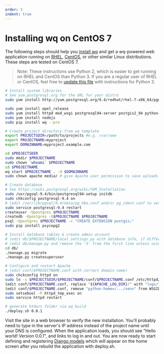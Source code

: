 ```yaml
---
order: 5
indent: true
---
```


Installing wq on CentOS 7
=========================

The following steps should help you [install wq] and get a wq-powered web application running on [RHEL], [CentOS], or other similar Linux distributions.   These steps are tested on CentOS 7.

> Note: These instructions use Python 2, which is easier to get running on RHEL and CentOS than Python 3.  If you are a regular user of RHEL or CentOS, feel free to [update this file] with instructions for Python 3.

```bash
# Install system libraries
# See yum.postgresql.org for the URL for your distro
sudo yum install http://yum.postgresql.org/9.4/redhat/rhel-7-x86_64/pgdg-centos94-9.4-1.noarch.rpm

sudo yum install epel_release
sudo yum install httpd mod_wsgi postgresql94-server postgis2_94 python-pip
sudo yum install nodejs
sudo pip install wq --pre

# Create project directory from wq template
export PROJECTSDIR=/path/to/projects #e.g. /var/www
export PROJECTNAME=myproject
export DOMAINNAME=myproject.example.com

cd $PROJECTSDIR
sudo mkdir $PROJECTNAME
sudo chown `whoami` $PROJECTNAME
cd $PROJECTNAME
wq start $PROJECTNAME . -d $DOMAINNAME
sudo chown apache media/ # give Apache user permission to save uploads

# Create database
# See https://wiki.postgresql.org/wiki/YUM_Installation
sudo /usr/pgsql-9.4/bin/postgresql94-setup initdb
sudo chkconfig postgresql-9.4 on
# (edit /var/lib/pgsql/9.4/data/pg_hba.conf and/or pg_ident.conf to set permissions)
sudo service postgresql-9.4 restart
createuser -Upostgres $PROJECTNAME
createdb -Upostgres -O$PROJECTNAME $PROJECTNAME
psql -Upostgres $PROJECTNAME -c "CREATE EXTENSION postgis;"
sudo pip install psycopg2

# Install database tables & create admin account
# (edit db/$PROJECTNAME/local_settings.py with database info, if different than above)
# (edit db/manage.py and remove the '3' from the first line unless using python 3)
cd db/
./manage.py migrate
./manage.py createsuperuser

# Configure and restart Apache
# (edit conf/$PROJECTNAME.conf with correct domain name)
sudo chckconfig httpd on
sudo ln -s $PROJECTSDIR/$PROJECTNAME/conf/$PROJECTNAME.conf /etc/httpd/conf.d/
(edit conf/$PROJECTNAME.conf, replace "${APACHE_LOG_DIR}/" with "logs/")
(edit conf/$PROJECTNAME.conf, remove "python-home=/.../venv" from WSGIDaemonProcess)
sudo setsebool -P httpd_tmp_exec on
sudo service httpd restart

# generate htdocs folder via wq build
./deploy.sh 0.0.1
```

Visit the site in a web browser to verify the new installation.  You'll probably need to type in the server's IP address instead of the project name until your DNS is configured.  When the application loads, you should see "Hello world! Version 0.0.1", and links to log in and out.  You are now ready to start defining and registering [Django models] which will appear on the home screen after you rebuild the application with deploy.sh.

[install wq]: https://wq.io/docs/setup
[RHEL]: http://www.redhat.com/en/technologies/linux-platforms/enterprise-linux
[CentOS]: http://www.centos.org/
[update this file]: https://github.com/wq/wq/edit/master/docs/overview/setup-redhat.md
[Django models]: https://wq.io/docs/data-model
